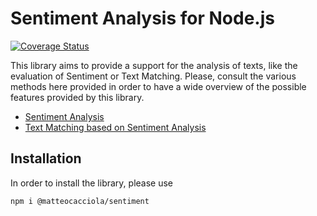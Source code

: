 # Sentiment Analysis for Node.js

[![Coverage Status](https://coveralls.io/repos/github/matteocacciola/sentiment/badge.svg?branch=v1.0.2)](https://coveralls.io/github/matteocacciola/sentiment?branch=v1.0.2)

This library aims to provide a support for the analysis of texts, like the evaluation of Sentiment or Text Matching.
Please, consult the various methods here provided in order to have a wide overview of the possible features provided
by this library.

- [Sentiment Analysis](./docs/sentiment.md)
- [Text Matching based on Sentiment Analysis](./docs/matching.md)

## Installation
In order to install the library, please use
```
npm i @matteocacciola/sentiment
```
